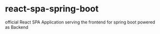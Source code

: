 # react-spa-spring-boot
official React SPA Application serving the frontend for spring boot powered as Backend
